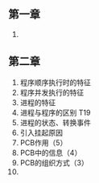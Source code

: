 ## 第一章
1. 

## 第二章
1. 程序顺序执行时的特征
2. 程序并发执行的特征
3. 进程的特征
4. 进程与程序的区别 T19
5. 进程的状态、转换事件
6. 引入挂起原因
7. PCB作用（5）
8. PCB中的信息（4）
9. PCB的组织方式（3）
10. 
